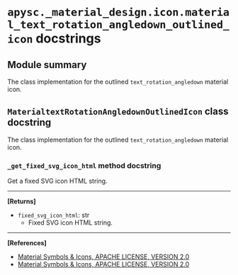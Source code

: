 # `apysc._material_design.icon.material_text_rotation_angledown_outlined_icon` docstrings

## Module summary

The class implementation for the outlined `text_rotation_angledown` material icon.

## `MaterialtextRotationAngledownOutlinedIcon` class docstring

The class implementation for the outlined `text_rotation_angledown` material icon.

### `_get_fixed_svg_icon_html` method docstring

Get a fixed SVG icon HTML string.<hr>

**[Returns]**

- `fixed_svg_icon_html`: str
  - Fixed SVG icon HTML string.

<hr>

**[References]**

- [Material Symbols & Icons, APACHE LICENSE, VERSION 2.0](https://fonts.google.com/icons?icon.size=24&icon.color=%23e8eaed)
- [Material Symbols & Icons, APACHE LICENSE, VERSION 2.0](https://www.apache.org/licenses/LICENSE-2.0.html)